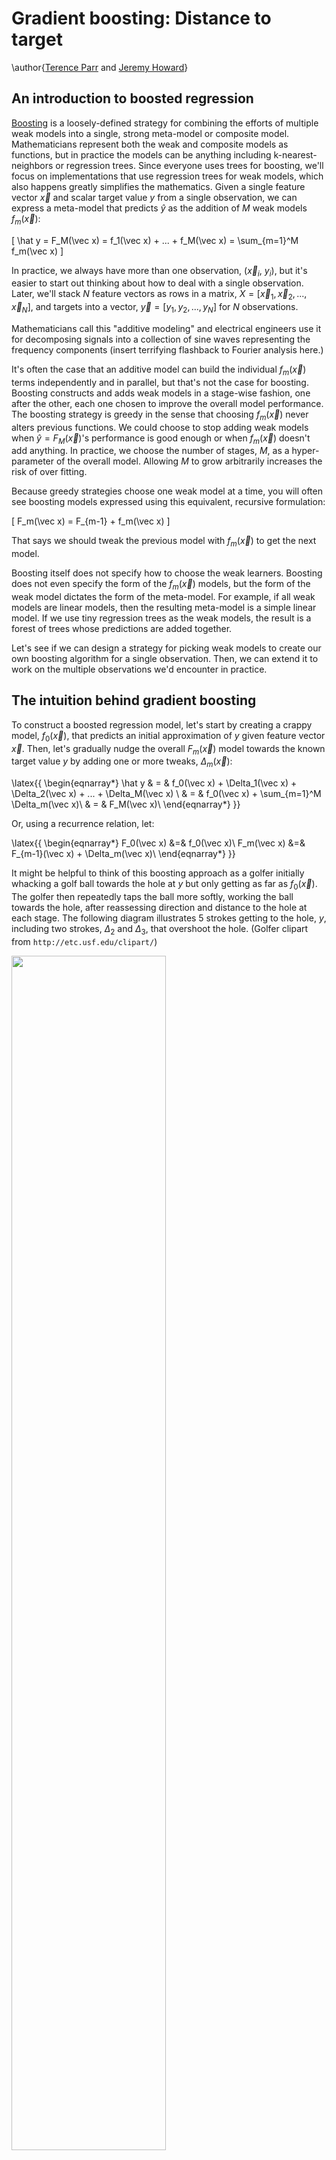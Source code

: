 # Gradient boosting: Distance to target

\author{[Terence Parr](http://parrt.cs.usfca.edu) and [Jeremy Howard](http://www.fast.ai/about/#jeremy)}

## An introduction to boosted regression

[Boosting](https://en.wikipedia.org/wiki/Boosting_\(meta-algorithm\)) is a loosely-defined strategy for combining the efforts of multiple weak models into a single, strong meta-model or composite model.   Mathematicians represent both the weak and composite models as functions, but in practice the models can be anything including k-nearest-neighbors or regression trees.  Since everyone uses trees for boosting, we'll focus on implementations that use regression trees for weak models, which also happens greatly simplifies the mathematics. Given a single feature vector $\vec x$ and scalar target value $y$ from a single observation, we can express a meta-model that predicts $\hat y$ as the addition of $M$ weak models $f_m(\vec x)$:

\[
\hat y = F_M(\vec x) = f_1(\vec x) + ...  + f_M(\vec x) = \sum_{m=1}^M f_m(\vec x)
\]

In practice, we always have more than one observation, ($\vec x_i$, $y_i$), but it's easier to start out thinking about how to deal with a single observation. Later, we'll stack $N$ feature vectors as rows in a matrix, $X = [\vec x_1, \vec x_2, ..., \vec x_N]$, and targets into a vector, $\vec y = [y_1, y_2, ..., y_N]$ for $N$ observations.

Mathematicians call this "additive modeling" and electrical engineers use it for decomposing signals into a collection of sine waves representing the frequency components (insert terrifying flashback to Fourier analysis here.) 

It's often the case that an additive model can build the individual $f_m(\vec x)$ terms independently and in parallel, but that's not the case for boosting. Boosting constructs and adds weak models in a stage-wise fashion, one after the other, each one chosen to improve the overall model performance. The boosting strategy is greedy in the sense that choosing $f_m(\vec x)$ never alters previous functions. We could choose to stop adding weak models when $\hat y = F_M(\vec x)$'s performance is good enough or when $f_m(\vec x)$ doesn't add anything.   In practice, we choose the number of stages, $M$, as a hyper-parameter of the overall model. Allowing $M$ to grow arbitrarily increases the risk of over fitting.

Because greedy strategies choose one weak model at a time, you will often see boosting models expressed using this equivalent, recursive formulation:

\[
F_m(\vec x) = F_{m-1} + f_m(\vec x)
\]

That says we should tweak the previous model with $f_m(\vec x)$ to get the next model. 

Boosting itself does not specify how to choose the weak learners.  Boosting does not even specify the form of the $f_m(\vec x)$ models, but the form of the weak model dictates the form of the meta-model. For example, if all weak models are linear models, then the resulting meta-model is a simple linear model. If we use tiny regression trees as the weak models, the result is a forest of trees whose predictions are added together.

Let's see if we can design a strategy for picking weak models to create our own boosting algorithm for a single observation. Then, we can extend it to work on the multiple observations we'd encounter in practice.

## The intuition behind gradient boosting

To construct a boosted regression model, let's start by creating a crappy model, $f_0(\vec x)$, that predicts an initial approximation of $y$ given feature vector $\vec x$. Then, let's gradually nudge the overall $F_m(\vec x)$ model towards the known target value $y$ by adding one or more tweaks, $\Delta_m(\vec x)$:

\latex{{
\begin{eqnarray*}
\hat y & = & f_0(\vec x) + \Delta_1(\vec x) + \Delta_2(\vec x) + ...  +  \Delta_M(\vec x) \\
 & = & f_0(\vec x) + \sum_{m=1}^M  \Delta_m(\vec x)\\
 & = & F_M(\vec x)\\
\end{eqnarray*}
}}

Or, using a recurrence relation, let:

\latex{{
\begin{eqnarray*}
F_0(\vec x) &=& f_0(\vec x)\\
F_m(\vec x) &=& F_{m-1}(\vec x) + \Delta_m(\vec x)\\
\end{eqnarray*}
}}

It might be helpful to think of this boosting approach as a golfer initially whacking a golf ball towards the hole at $y$ but only getting as far as $f_0(\vec x)$. The golfer then repeatedly taps the ball more softly, working the ball towards the hole, after reassessing direction and distance to the hole at each stage. The following diagram illustrates 5 strokes getting to  the hole, $y$, including two strokes, $\Delta_2$ and $\Delta_3$, that overshoot the hole. (Golfer clipart from `http://etc.usf.edu/clipart/`)

<img src="images/golf-dir-vector.png" width="70%">

After the initial stroke, the golfer determines the appropriate nudge by computing the  difference between $y$ and the first approximation, $y - f_0(\vec x)$. (We can let $\vec x$ be the hole number 1-18, but it doesn't really matter since we're only working with one observation for illustration purposes.) This difference is usually called the *residual* or *residual vector*, but it's helpful for gradient boosting to think of this as the vector pointing from the current prediction, $\hat y = F_m(\vec x)$,  to the true $y$.  (In the <a href="L1-loss.html">second article</a>, we will look at just the sign of the direction, not magnitude; we'll call that the *sign vector* to distinguish from the residual vector.) Using the residual vector as our nudge, means training $\Delta_m (\vec x)$ on value $y - F_{m-1}(\vec x)$ for our base weak models.  As with any machine learning model, our $\Delta_m$ models will not have perfect recall and precision, so we should expect $\Delta_m$ to give a noisy prediction instead of exactly $y - F_{m-1}(\vec x)$. 

As an example, let's say that the hole is at $y$=100 yards, $f_0(\vec x)=70$. Manually boosting, we might see a sequence like the following, depending on the imprecise $\Delta_m$ strokes made by the golfer:

\latex{{
{\small
\begin{tabular}[t]{lllll}
{\bf Stage} &{\bf Boosted}&{\bf Model}&{\bf Train} $\Delta_m$&{\bf Noisy}\vspace{-1mm}\\
$m$& {\bf Model} & {\bf Output} $\hat y$ & {\bf on} $y - F_{m-1}$ & {\bf Prediction} $\Delta_m$\\
\hline
0 & $F_0$ & 70 \\
1 & $F_1 = F_0 + \Delta_1$ & 70+15=85 & 100-70=30 & $\Delta_1$ = 15\\
2 & $F_2 = F_1 + \Delta_2$ & 85+20=105 & 100-85=15 & $\Delta_2$ = 20 \\
3 & $F_3 = F_2 + \Delta_3$ & 105-10=95 & 100-105={\bf -5} & $\Delta_3$ = {\bf -10} \\
4 & $F_4 = F_3 + \Delta_4$ & 95+5=100 & 100-95=5 & $\Delta_4$ = 5 \\
\end{tabular}
}
}}

A GBM implementation would also support a so-called learning rate, $\eta$, that speeds up or slows down the overall approach of $\hat y$ to $y$, which helps to reduce the likelihood of overfitting. (Ideally, the jumps would shorten as we approach, but GBMs seem to use a constant learning rate.)

To show how flexible this technique is, consider training the weak models on just the direction of $y$, rather than the magnitude and direction of $y$. In other words, we would train the $\Delta_m (\vec x)$ on $sign(y - F_{m-1}(\vec x))$, not $y - F_{m-1}(\vec x)$. The $sign(z)$ (or $sgn(z)$) function expresses the direction as one of $\{-1, 0, +1\}$, but both $sign(y - \hat y)$ and $y - \hat y$ point us in suitable directions. 

For the single observation case, final $F_M$ models derived from both direction vectors would converge towards the same value, but that's not the case for multiple observations. In the general case, these two direction vector definitions lead the overall model to converge on different predicted target $\hat {\vec y}$ vectors; naturally, their hops through the predicted values would also be different. In <a href="descent.html">Gradient boosting performs gradient descent</a>, we'll show that these two direction vector definitions are optimizing different measures of model performance.

If you understand this golfer example, then you understand the key intuition behind boosting for regression, at least for a single observation.  Yup, that's it, but there are several things to reinforce before moving on:

<ul>
	<li>The weak models learn direction **vectors** with direction information, not just magnitudes.
	<li>The initial model $f_0(\vec x)$ is trying to learn target $y$ given $\vec x$, but the $\Delta_m (\vec x)$ tweaks are trying to learn direction vectors given $\vec x$.
	<li>All weak models, $f_0(\vec x)$ and $\Delta_m(\vec x)$, train on the original feature vectors, $\vec x$.
	<li>Two common direction vector choices are the residual, $y-F_{m-1}(\vec x)$, and the sign, $sign(y-F_{m-1}(\vec x))$.
</ul>

Let's walk through a concrete example to see what gradient boosting looks like on more than one observation.

## Gradient boosting regression by example

Imagine that we have square footage data on five apartments and their rent prices in dollars per month as our training data:

<pyeval label="examples" hide=true>
import pandas as pd
import matplotlib.pyplot as plt
from matplotlib import rc
import matplotlib
import numpy as np
from scipy.optimize import minimize_scalar
from sklearn.metrics import mean_squared_error, mean_absolute_error
#rc('text', usetex=True)
matplotlib.rcParams['mathtext.fontset'] = 'cm'
matplotlib.rcParams['mathtext.rm'] = 'serif'
matplotlib.rc('xtick', labelsize=13) 
matplotlib.rc('ytick', labelsize=13) 

bookcolors = {'crimson': '#a50026', 'red': '#d73027', 'redorange': '#f46d43',
              'orange': '#fdae61', 'yellow': '#fee090', 'sky': '#e0f3f8', 
              'babyblue': '#abd9e9', 'lightblue': '#74add1', 'blue': '#4575b4',
              'purple': '#313695'}

def draw_vector(ax, x, y, dx, dy, yrange):
    ax.plot([x,x+dx], [y,y+dy], c='r', linewidth=.8)
    ay = y+dy
    yrange *= 0.03
    ad = -yrange if dy>=0 else yrange
    ax.plot([x+dx-4,x+dx], [ay+ad,ay], c='r', linewidth=.8)
    ax.plot([x+dx,x+dx+4], [ay,ay+ad], c='r', linewidth=.8)
</pyeval>

<pyeval label="examples" output="df" hide=true>
def data():
    df = pd.DataFrame(data={"sqfeet":[700,950,800,900,750]})
    df["rent"] = pd.Series([1125,1350,1135,1300,1150])
    df = df.sort_values('sqfeet')
    return df

df = data()
</pyeval>

where row $i$ is an observation with one-dimensional feature vector $\vec x_i$ (bold $\vec x$) and target scalar value $y_i$. Matrix $X = [\vec x_1, \vec x_2, ..., \vec x_n]$ holds all  feature vectors and $\vec y$ (bold $\vec y$) is the entire `rent` vector $\vec y = [y_1, y_2, ..., y_n]$. $F_m(\vec x_i)$ yields a predicted value but $F_m(X)$ yields a predicted target vector, one value for each $\vec x_i$.

From this data, we'd like to build a GBM to predict rent price given square footage. To move towards $\vec y$ from any $\hat {\vec y}$, we need a direction vector. Let's start with $\vec y-\hat{\vec y}$ and then, in [Heading in the right direction](L1-loss.html), we'll see how GBM works for $sign(\vec y-\hat{\vec y})$.

Let's use the mean (average) of the rent prices as our initial model: $F_0(\vec x_i)$ = $f_0(\vec x_i)$ = 1200 for all $i$: $F_0(X) = 1200$. We use the mean because that is the single value that minimizes the mean squared error between it and the $y_i$ values. (We'll seen shortly that GBMs nudging by residual vectors optimize mean squared error.) Once we have $F_0$, we compute $F_1$ by subtracting the previous estimate from the target, $\vec y - F_0$ to get the first residual vector:

<pyeval label="examples" hide=true>
def stub_predict(x_train, y_train, split):
    left = y_train[x_train<split]
    right = y_train[x_train>split]
    lmean = np.mean(left)
    rmean = np.mean(right)    
    return [lmean if x<split else rmean for x in x_train]

eta = 0.70
splits = [None,850, 850, 925] # manually pick them
stages = 4

def boost(df, xcol, ycol, splits, eta, stages):
    """
    Update df to have direction_i, delta_i, F_i.
    Return MSE, MAE
    """
    f0 = df[ycol].mean()
    df['F0'] = f0

    for s in range(1,stages):
        df[f'dir{s}'] = df[ycol] - df[f'F{s-1}']
        df[f'delta{s}'] = stub_predict(df[xcol], df[f'dir{s}'], splits[s])
        df[f'F{s}'] = df[f'F{s-1}'] + eta * df[f'delta{s}']

    mse = [mean_squared_error(df[ycol], df['F'+str(s)]) for s in range(stages)]
    mae = [mean_absolute_error(df[ycol], df['F'+str(s)]) for s in range(stages)]
    return mse, mae

mse,mae = boost(df, 'sqfeet', 'rent', splits, eta, stages)
</pyeval>

<!--
<pyeval label="examples" hide=true>
# manually print table in python
# for small phone, make 2 tables
for i in range(len(df)):
    print( " & ".join([f"{int(v)}" for v in df.iloc[i,0:4]]), r"\\")

print
for i in range(len(df)):
    print( " & ".join([f"{int(v)}" for v in df.iloc[i,4:]]), r"\\")
	
print("F0 MSE", mean_squared_error(df.rent, df.F0), "MAE", mean_absolute_error(df.rent, df.F0))
print("F1 MSE", mean_squared_error(df.rent, df.F1), "MAE", mean_absolute_error(df.rent, df.F1))
print("F2 MSE", mean_squared_error(df.rent, df.F2), "MAE", mean_absolute_error(df.rent, df.F2))
print("F3 MSE", mean_squared_error(df.rent, df.F3), "MAE", mean_absolute_error(df.rent, df.F3))
</pyeval>
-->

\latex{{
{\small
\begin{tabular}[t]{rrrr}
{\bf sqfeet} & {\bf rent} & $F_0$ & $\vec y-F_0$ \\
\hline
700 & 1125 & 1212 & -87 \\
750 & 1150 & 1212 & -62 \\
800 & 1135 & 1212 & -77 \\
900 & 1300 & 1212 & 88 \\
950 & 1350 & 1212 & 138 \\
\end{tabular}
}
}}

The last column shows not only the direction but the magnitude of the difference between where we are, $F_0(X)$, and where we want to go, $\vec y$. The red vectors in the following diagram are a visualization of the residual vectors from our initial model to the rent target values.

<pyfig label=examples hide=true width="35%">
f0 = df.rent.mean()
fig, ax = plt.subplots(nrows=1, ncols=1, figsize=(4, 2.5), sharex=True)
plt.tight_layout()
ax.plot(df.sqfeet,df.rent,'o', linewidth=.8, markersize=4)
ax.plot([df.sqfeet.min()-10,df.sqfeet.max()+10], [f0,f0],
         linewidth=.8, linestyle='--', c='k')
ax.set_xlim(df.sqfeet.min()-10,df.sqfeet.max()+10)
ax.text(815, f0+15, r"$f_0({\bf x})$", fontsize=20)

ax.set_ylabel(r"Rent ($y$)", fontsize=14)
ax.set_xlabel(r"SqFeet (${\bf x}$)", fontsize=14)

# draw arrows
for x,y,yhat in zip(df.sqfeet,df.rent,df.F0):
    draw_vector(ax, x, yhat, 0, y-yhat, df.rent.max()-df.rent.min())

plt.show() 
</pyfig>

Next, we train a weak model, $\Delta_1$, to predict that  residual vector given $\vec x_i$ for all $i$ observations. A perfect model, $\Delta_1$, would yield exactly $\vec y-F_0(X)$, meaning that we'd be done after one step since $F_1(X)$ would be $F_1(X) = F_0(X) + (\vec y - F_0(X))$, or just $\vec y$. Because it imperfectly captures that difference, $F_1(X)$ is still not quite $\vec y$, so we need to keep going for a few stages. Our recurrence relation with learning rate, $\eta$, is:

\[
F_m(X) = F_{m-1}(X) + \eta \Delta_m(X)
\]

We'll discuss the learning rate below, but for now, please assume that our learning rate is $\eta = 0.7$, so $F_1 = F_0 + 0.7  \Delta_1$, $F_2 = F_1 + 0.7  \Delta_2$, and so on. The following table summarizes the intermediate values of the various key "players":

\latex{{
{\small
\begin{tabular}[t]{rrrrrrrr}
$\Delta_1$ & $F_1$ & $\vec y$-$F_1$ & $\Delta_2$ & $F_2$ & $\vec y$ - $F_2$ & $\Delta_3$ & $F_3$\\
\hline
-75 & 1159 & -34 & -22 & 1143 & -18 & -8 & 1137 \\
-75 & 1159 & -9 & -22 & 1143 & 6 & -8 & 1137 \\
-75 & 1159 & -24 & -22 & 1143 & -8 & -8 & 1137 \\
113 & 1291 & 8 & 33 & 1314 & -14 & -8 & 1308 \\
113 & 1291 & 58 & 33 & 1314 & 35 & 35 & 1339 \\
\end{tabular}
}
}}

It helps to keep in mind that we are always training on the residual vector $\vec y - F_{m-1}$ but get imperfect model $\Delta_m$. The best way to visualize the learning of $\vec y-F_{m-1}$ residual vectors by weak models, $\Delta_m$, is by looking at the residual vectors and model predictions horizontally on the same scale Y-axis:

<pyfig label=examples hide=true width="90%">
def draw_stub(ax, x_train, y_train, y_pred, split, stage):
    line1, = ax.plot(x_train, y_train, 'o',
                     markersize=4,
                     label=f"$y-F_{stage-1}$")
    label = r"$\Delta_"+str(stage)+r"({\bf x})$"
    left = y_pred[x_train<split]
    right = y_pred[x_train>split]
    lmean = np.mean(left)
    rmean = np.mean(right)
    line2, = ax.plot([x_train.min()-10,split], [lmean,lmean],
             linewidth=.8, linestyle='--', c='k', label=label)
    ax.plot([split,x_train.max()+10], [rmean,rmean],
             linewidth=.8, linestyle='--', c='k')
    ax.plot([split,split], [lmean,rmean],
             linewidth=.8, linestyle='--', c='k')
    ax.plot([x_train.min()-10,x_train.max()+10], [0,0],
             linewidth=.8, linestyle=':', c='k')
    ax.legend(handles=[line1,line2], fontsize=16,
              loc='upper left', 
              labelspacing=.1,
              handletextpad=.2,
              handlelength=.7,
              frameon=True)

def draw_residual(ax, x_train, y_train, y_hat):
    for x,y,yhat in zip(x_train, y_train, y_hat):
        draw_vector(ax, x, yhat, 0, y-yhat, df.rent.max()-df.rent.min())

fig, axes = plt.subplots(nrows=1, ncols=3, figsize=(10, 3.5), sharey=True)

axes[0].set_ylabel(r"$y-\hat y$", fontsize=20)
for a in range(3):
    axes[a].set_xlabel(r"SqFeet", fontsize=14)
    axes[a].set_xlim(df.sqfeet.min()-10,df.sqfeet.max()+10)
    
draw_stub(axes[0], df.sqfeet, df.dir1, df.delta1, splits[1], stage=1)
#draw_residual(axes[0], df.sqfeet,df.dir1,df.delta1)

draw_stub(axes[1], df.sqfeet, df.dir2, df.delta2, splits[2], stage=2)
#draw_residual(axes[1], df.sqfeet,df.dir2,df.delta2)

draw_stub(axes[2], df.sqfeet, df.dir3, df.delta3, splits[3], stage=3)
#draw_residual(axes[2], df.sqfeet,df.dir3,df.delta3)

plt.tight_layout()
plt.show()
</pyfig>

The blue dots are the residual vector elements used to train $\Delta_m$ weak models, the dashed lines are the predictions made by $\Delta_m$, and the dotted line is the origin at 0.  Notice how the residual vector elements get smaller as we add more weak models.

The predictions are step functions because we've used a *regression tree stub* as our base weak model with manually-selected split points (850, 850, and 925). Here are the three stubs implementing our $\Delta_m$ weak models:

<img src="images/stubs-mse.svg" width="90%">

<aside title="Regression tree stubs">
A regression tree stub is a regression tree with a single root and two children that splits on a single variable, which is what we have here, at a single threshold. (If we had more than a single value in our feature vectors, we'd have to build a taller tree that tested more variables; to avoid over fitting, we don't want very tall trees, however.) If a test value is less than the threshold, the model yields the average of the training samples in the left leaf. If the test value is greater than or equal to the threshold, the model yields the average of the train examples in the right leaf. 

\todo{why those splits?}

</aside>

The composite model sums together all of the weak models so let's visualize the sum of the weak models:

<pyeval label=examples hide=true>
eta = 0.7
df = data()
mse,mae = boost(df, 'sqfeet', 'rent', splits, eta, stages)
df = data()
mse,mae = boost(df, 'sqfeet', 'rent', splits, 0.7, stages)
df['deltas12'] = eta * df[['delta1','delta2']].sum(axis=1)
df['deltas123'] = eta * df[['delta1','delta2','delta3']].sum(axis=1)
df['deltas'] = eta * df[['delta1','delta2','delta3']].sum(axis=1) # sum deltas
</pyeval>

<pyfig label=examples hide=true width="32%">
fig, ax = plt.subplots(nrows=1, ncols=1, figsize=(4, 3))

# plot deltas
line1, = ax.plot(df.sqfeet,df.dir1, 'o', label=r'$y-f_0$')

prevx = np.min(df.sqfeet)
prevy = 0
splitys = []
for s in splits[1:]:
    if s>prevx: # ignore splits at same spot for plotting
        y = np.mean(df.deltas[(df.sqfeet>prevx)&(df.sqfeet<=s)]) # all same, get as one
        splitys.append(y)
        #print(prevx,s,"=>",y)
        ax.plot([prevx,s], [y,y], linewidth=.8, linestyle='--', c='k')
    # draw verticals
    prevx = s
    prevy = y

last = np.max(df.sqfeet)
y = np.mean(df.deltas[(df.sqfeet>prevx)&(df.sqfeet<=last)]) # all same, get as one
#print(prev,last,"=>",y)
splitys.append(y)
line2, = ax.plot([prevx,last], [y,y], linewidth=.8, linestyle='--', c='k',
                label=r"$\eta (\Delta_1+\Delta_2+\Delta_3)$")

ax.plot([splits[1],splits[1]], [splitys[0], splitys[1]], linewidth=.8, linestyle='--', c='k')
ax.plot([splits[3],splits[3]], [splitys[1], splitys[2]], linewidth=.8, linestyle='--', c='k')
ax.plot([s,s], [prevy,y], linewidth=.8, linestyle='--', c='k')

ax.set_ylabel(r"Sum $\Delta_i$ models", fontsize=16)
ax.set_xlabel(r"SqFeet", fontsize=14)

ax.set_yticks([-100,-50,0,50,100,150])
ax.set_xticks([700,800,900])

ax.legend(handles=[line1,line2], fontsize=15,
          loc='center left', 
          labelspacing=0,
          handletextpad=.1,
          handlelength=.7,
          frameon=True)

plt.tight_layout()
plt.show()
</pyfig>

If we add all of those weak models to the initial $f_0$ average model, we see that the full composite model is a very good predictor of the actual rent values:

<pyfig label=examples hide=true width="90%">
# Hideous manual computation of composite graph but...

fig, axes = plt.subplots(nrows=1, ncols=3, figsize=(11, 3), sharey=True)

def gety(df,stage,a,b):
    if stage==1:
        return np.mean(df.F0+df.delta1[(df.sqfeet>a)&(df.sqfeet<=b)])
    if stage==2:
        return np.mean(df.F0+df.deltas12[(df.sqfeet>a)&(df.sqfeet<=b)])
    if stage==3:
        return np.mean(df.F0+df.deltas123[(df.sqfeet>a)&(df.sqfeet<=b)])
    return None
    
def plot_composite(ax,stage):
    # plot deltas
    line1, = ax.plot(df.sqfeet,df.rent, 'o', label=r'$y$')

    prevx = np.min(df.sqfeet)
    prevy = df.F0
    splitys = []
    for s in splits[1:]:
        if s>prevx: # ignore splits at same spot for plotting
#             y = np.mean(df.F0+df[f'delta{stage}'][(df.sqfeet>prevx)&(df.sqfeet<=s)]) # all same, get as one
            y = gety(df,stage,prevx,s)
#             print(prevx,s,"=>",y)
            splitys.append(y)
            ax.plot([prevx,s], [y,y], linewidth=.8, linestyle='--', c='k')
        # draw verticals
        prevx = s
        prevy = y

    last = np.max(df.sqfeet)
    y = gety(df,stage,prevx,last)
#     y = np.mean(df.F0+df[f'delta{stage}'][(df.sqfeet>prevx)&(df.sqfeet<=last)]) # all same, get as one
    #print(prev,last,"=>",y)
    splitys.append(y)
    line2, = ax.plot([prevx,last], [y,y], linewidth=.8, linestyle='--', c='k')

    ax.plot([splits[1],splits[1]], [splitys[0], splitys[1]], linewidth=.8, linestyle='--', c='k')
    ax.plot([splits[3],splits[3]], [splitys[1], splitys[2]], linewidth=.8, linestyle='--', c='k')
    ax.plot([s,s], [prevy,y], linewidth=.8, linestyle='--', c='k')

    ax.set_xlabel(r"SqFeet", fontsize=14)

    #ax.set_yticks(np.arange(1150,1351,50))
    ax.text(800,1325, f"$F_{stage}$", fontsize=16)

ax = axes[0]
ax.set_ylabel(r"Rent", fontsize=14)
plot_composite(ax,1)
ax.legend(handles=[line2], fontsize=16,
          loc='center left', 
          labelspacing=.1,
          handletextpad=.2,
          handlelength=.7,
          frameon=True,
          labels=[r"$f_0 + \eta \Delta_1$"])

ax = axes[1]
plot_composite(ax,2)
ax.legend(handles=[line2], fontsize=16,
          loc='center left', 
          labelspacing=.1,
          handletextpad=.2,
          handlelength=.7,
          frameon=True,
          labels=[r"$f_0 + \eta (\Delta_1 + \Delta_2)$"])

ax = axes[2]
plot_composite(ax,3)
ax.legend(handles=[line2], fontsize=16,
          loc='center left', 
          labelspacing=.1,
          handletextpad=.2,
          handlelength=.7,
          frameon=True,
          labels=[r"$f_0 + \eta (\Delta_1 + \Delta_2 + \Delta_3)$"])

plt.tight_layout()
plt.show()
</pyfig>

It's worth pointing out something subtle with the learning rate and the notation used in the graphs: $f_0 + \eta(\Delta_1 + \Delta_2 + \Delta_3)$. That makes it look like the learning rate could be applied all the way at the end as a global learning rate. Mathematically, the formula is correct but it hides the fact that each weak model, $\Delta_m$, is trained on $\vec y - F_{m-1}(X)$ and $F_{m-1}(X)$ is a function of the learning rate: $F_{m-1}(X) = F_{m-2}(X) + \eta  \Delta_{m-1}(X)$. Friedman calls this *incremental shrinkage*.

## Measuring model performance

How good is our model? To answer that, we need a loss or cost function, $L(\vec y,\hat{\vec y})$ or $L(y_i,\hat y_i)$, that computes the cost of predicting $\hat{\vec y}$ instead of $\vec y$.   The loss across all $N$  observations is just the average (or the sum if you want since $N$ is a constant once we start training) of all the individual observation losses:

\[
L(\vec y, F_M(X)) = \frac{1}{N} \sum_{i=1}^{N} L(y_i, F_M(\vec x_i))
\]

The mean squared error (MSE) is the most common, and what we are optimizing in this article:

\[
L(\vec y,F_M(X)) = \frac{1}{N} \sum_{i=1}^{N} (y_i - F_M(\vec x_i))^2
\]

(In vector operations, we'd look at this as $||\vec y-F_M(X)||_2^2$, the square of the $L_2$ vector norm.)

In the final article, <a href="descent.html">Gradient boosting performs gradient descent</a> we show that training our $\Delta_m$ on the residual vector leads to a minimization of the mean squared error loss function.

## Choosing hyper-parameters

We've discussed two GBM hyper-parameters in this article, the number of stages $M$ and the learning rate $\eta$.  Both affect model accuracy.  The more stages we use, the more accurate the model, but the more likely we are to be overfitting. The primary value of the learning rate, or "*shrinkage*" as some papers call it, is to reduce overfitting of the overall model. As Chen and Guestrin say in [XGBoost: A Scalable Tree Boosting System](https://arxiv.org/pdf/1603.02754.pdf), "*shrinkage reduces the influence of each individual tree and leaves space for future trees to improve the model.*" Friedman recommends a low learning rate like 0.1 and a larger number of stages. In practice, people do a grid search over the hyper-parameter space looking for the best model performance.  For example, see the article by Jason Brownlee called [Tune Learning Rate for Gradient Boosting with XGBoost in Python](https://machinelearningmastery.com/tune-learning-rate-for-gradient-boosting-with-xgboost-in-python). (Grid search can be very expensive given all of the model construction involved.) 

The following graph shows how the mean squared error changes as we add more weak models, illustrated with a few different learning rates.  

<pyeval label="examples" hide=true>
# Compute MSE
stages = 4
df = data() # fresh data

df_mse = pd.DataFrame(data={"stage":range(stages)})

for eta in np.arange(.5, 1, .1):
    mse,mae = boost(df, 'sqfeet', 'rent', splits, eta, stages)
    df_mse[f'mse_{eta:.2f}'] = mse

mse = [mean_squared_error(df.rent, df[f'F{s}']) for s in range(4)]
df_mse
</pyeval>

<pyfig label=examples hide=true width="45%">
fig, ax = plt.subplots(nrows=1, ncols=1, figsize=(6, 4), sharex=True)

maxy = 1500

max_eta = 1
min_eta = .5
mins = []
for eta in np.arange(min_eta, max_eta, .1):
    mins.append( np.min(df_mse[f'mse_{eta:.2f}']) )

print (mins)
min_eta_index = np.argmin(mins)
print("Best index is ", min_eta_index, list(np.arange(min_eta, max_eta, .1))[min_eta_index])

i = 0
for eta in np.arange(min_eta, max_eta, .1):
    color = 'grey'
    lw = .8
    ls = ':'
    if i==min_eta_index:
        color = bookcolors['blue']
        lw = 1.7
        ls = '-'
    ax.plot(df_mse.stage,df_mse[f'mse_{eta:.2f}'],
            linewidth=lw,
            linestyle=ls,
            c=color)
    xloc = 1.2
    yloc = (df_mse[f'mse_{eta:.2f}'].values[1] + df_mse[f'mse_{eta:.2f}'].values[2])/2
    if yloc>maxy:
        yloc = maxy-100
        xloc +=  .5
    ax.text(xloc, yloc, f"$\\eta={eta:.1f}$",
            fontsize=16)
    i += 1

plt.axis([0,stages-1,0,maxy])

ax.set_ylabel(r"Mean Squared Error", fontsize=16)
ax.set_xlabel(r"Number of stages $M$", fontsize=16)
ax.set_title(r'Effect of learning rate $\eta$ on MSE of $F_M({\bf x})$', fontsize=16)
ax.set_xticks(range(0,stages))

plt.tight_layout()
plt.show()
</pyfig>

Ultimately, we picked $\eta=0.7$ as it looked like it reaches the minimum error at the last stage, $M=3$.

We stopped at $M=3$ for purposes of a simple explanation of how boosting works.  As we said, practitioners use a grid search to optimize hyper-parameters, such as $M$, but one could also keep adding stages until performance stops improving.  The risk in this case would be over fitting the model.

As a side note, the idea of using a learning rate to reduce overfitting in models that optimize cost functions to learn, such as deep learning neural networks, is very common. Rather than using a constant learning rate, though, we can start the learning rate out energetically and gradually slow it down as the model approaches optimality; this proves very effective in practice.

Ok, let's tie all of this together.  A gradient boosting regression model, $F_M(X)$, adds together an initial weak model, $f_0(X)$, that predicts the average $\vec y$ value, and the predictions of $M$ weak models, $\Delta_m(X)$, that nudge $\hat{\vec y}$ towards $\vec y$. Each $\Delta_m(X)$ is trained on a residual vector that measures the direction and magnitude of the true target $\vec y$ from the previous model, $\vec y - F_{m-1}(X)$. The new prediction $F_m(X)$ is the addition of the previous model and a nudge, $\Delta_m(X)$, multiplied by a learning rate: $F_m(X) = F_{m-1}(X) + \eta \Delta_m(X)$.  Hyper-parameters $\eta$ and $M$ are determined by grid search.

<img style="float:right;margin:0px 0px 0px 0;" src="images/congrats.png" width="15%"> If you more-or-less followed this discussion, then congratulations! You understand the key elements of gradient boosting for regression. That's all there is to it. Really. As we'll see in the next article, <a href="L1-loss.html">Gradient boosting: Heading in the right direction</a>, we can use a different direction vector than the residual, but the basic mechanism is the same. Using the sign of the residual rather than the residual vector itself, will have the effect of minimizing a different loss function than mean squared error (it'll minimize mean absolute value). 

You might've heard that gradient boosting is very complex mathematically, but that's only if we care about generalizing gradient boosting to work with any loss function (with associated direction vector), rather than the two we discuss in the first two articles of this series (residual and sign vectors). If you want to get funky with the math and see the cool relationship of gradient boosting with gradient descent, check out our last article in the series, <a href="descent.html">Gradient boosting performs gradient descent</a>.